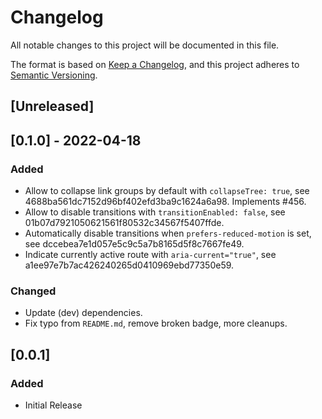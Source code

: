 # Changelog
All notable changes to this project will be documented in this file.

The format is based on [Keep a Changelog](https://keepachangelog.com/en/1.0.0/),
and this project adheres to [Semantic Versioning](https://semver.org/spec/v2.0.0.html).

## [Unreleased]
## [0.1.0] - 2022-04-18
### Added
- Allow to collapse link groups by default with `collapseTree: true`, see 4688ba561dc7152d96bf402efd3ba9c1624a6a98. Implements #456.
- Allow to disable transitions with `transitionEnabled: false`, see 01b07d7921050621561f80532c34567f5407ffde.
- Automatically disable transitions when `prefers-reduced-motion` is set, see dccebea7e1d057e5c9c5a7b8165d5f8c7667fe49.
- Indicate currently active route with `aria-current="true"`, see a1ee97e7b7ac426240265d0410969ebd77350e59.
### Changed
- Update (dev) dependencies.
- Fix typo from `README.md`, remove broken badge, more cleanups.
## [0.0.1]
### Added
- Initial Release
